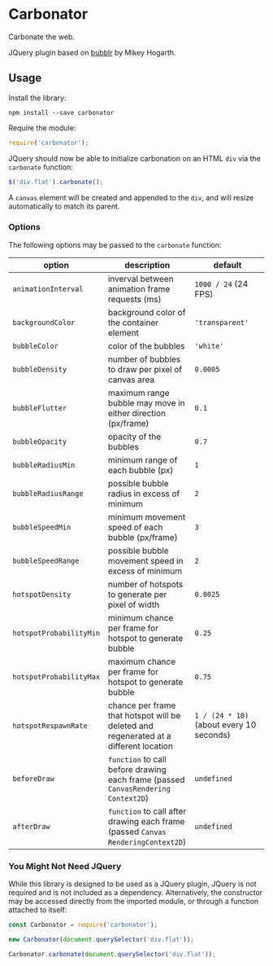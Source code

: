 # Carbonator

Carbonate the web.

JQuery plugin based on [bubblr](https://github.com/mikeyhogarth/bubblr) by Mikey Hogarth.

## Usage

Install the library:

```
npm install --save carbonator
```

Require the module:

```javascript
require('carbonator');
```

JQuery should now be able to initialize carbonation on an HTML `div` via the `carbonate` function:

```javascript
$('div.flat').carbonate();
```

A `canvas` element will be created and appended to the `div`, and will resize automatically to match its parent.

### Options

The following options may be passed to the `carbonate` function:

| option | description | default |
|-|-|-|
| `animationInterval` | inverval between animation frame requests (ms) | `1000 / 24` (24 FPS) |
| `backgroundColor` | background color of the container element | `'transparent'` |
| `bubbleColor` | color of the bubbles | `'white'` |
| `bubbleDensity` | number of bubbles to draw per pixel of canvas area | `0.0005` |
| `bubbleFlutter` | maximum range bubble may move in either direction (px/frame) | `0.1` |
| `bubbleOpacity` | opacity of the bubbles | `0.7` |
| `bubbleRadiusMin` | minimum range of each bubble (px) | `1` |
| `bubbleRadiusRange` | possible bubble radius in excess of minimum | `2` |
| `bubbleSpeedMin` | minimum movement speed of each bubble (px/frame)| `3` |
| `bubbleSpeedRange` | possible bubble movement speed in excess of minimum | `2` |
| `hotspotDensity` | number of hotspots to generate per pixel of width | `0.0025` |
| `hotspotProbabilityMin` | minimum chance per frame for hotspot to generate bubble | `0.25` |
| `hotspotProbabilityMax` | maximum chance per frame for hotspot to generate bubble | `0.75` |
| `hotspotRespawnRate` | chance per frame that hotspot will be deleted and regenerated at a different location | `1 / (24 * 10)` (about every 10 seconds) |
| `beforeDraw` | `function` to call before drawing each frame (passed `Canvas​Rendering​Context2D`) | `undefined` |
| `afterDraw` | `function` to call after drawing each frame (passed `Canvas​Rendering​Context2D`) | `undefined` |

### You Might Not Need JQuery

While this library is designed to be used as a JQuery plugin, JQuery is not required and is not included as a dependency.  Alternatively, the constructor may be accessed directly from the imported module, or through a function attached to itself:

```javascript
const Carbonator = require('carbonator');

new Carbonator(document.querySelector('div.flat'));

Carbonator.carbonate(document.querySelector('div.flat'));
```
